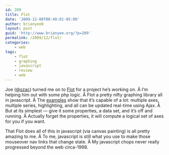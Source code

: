 ```yaml
---
id: 209
title: Flot
date: '2009-12-08T00:40:01-05:00'
author: brianyee0
layout: post
guid: 'http://www.brianyee.org/?p=209'
permalink: /2009/12/flot/
categories:
    - web
tags:
    - flot
    - graphing
    - javascript
    - review
    - web
---
```


Joe ([@szac](http://twitter.com/szac)) turned me on to [Flot](http://code.google.com/p/flot/) for a project he’s working on. Â I’m helping him out with some php logic. Â Flot a pretty nifty graphing library all in javascript. Â The [examples](http://people.iola.dk/olau/flot/examples/) show that it’s capable of a lot: multiple axes, multiple series, highlighting, and all can be updated real-time using Ajax. Â But at its simplest — give it some properties, a data set, and it’s off and running. Â Actually forget the properties, it will compute a logical set of axes for you if you want.

That Flot does all of this in javascript (via canvas painting) is all pretty amazing to me. Â To me, javascript is still what you use to make those mouseover nav links that change state. Â My javascript chops never really progressed beyond the web circa-1998.